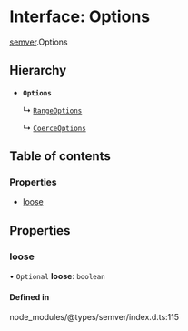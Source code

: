# Interface: Options

[semver](../modules/semver.md).Options

## Hierarchy

- **`Options`**

  ↳ [`RangeOptions`](semver.RangeOptions.md)

  ↳ [`CoerceOptions`](semver.CoerceOptions.md)

## Table of contents

### Properties

- [loose](semver.Options.md#loose)

## Properties

### loose

• `Optional` **loose**: `boolean`

#### Defined in

node_modules/@types/semver/index.d.ts:115
